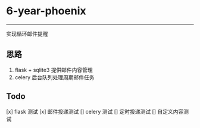 # 6-year-phoenix
---
实现循环邮件提醒


## 思路
1. flask + sqlite3 提供邮件内容管理
2. celery 后台队列处理周期邮件任务

## Todo

[x] flask 测试 
[x] 邮件投递测试
[] celery 测试
[] 定时投递测试
[] 自定义内容测试
